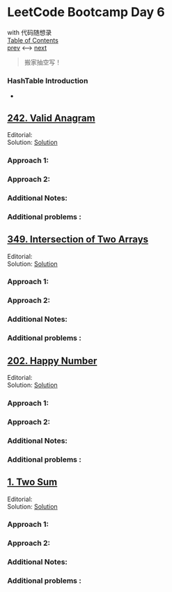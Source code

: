 # LeetCode Bootcamp Day 6  
 with 代码随想录  
  [Table of Contents](./README.md)  
  [prev](./Day4.md) <--> [next](./Day7.md) 

> 搬家抽空写！

### HashTable Introduction

- 


## [242. Valid Anagram](https://leetcode.com/problems/valid-anagram/)  
Editorial: []()  
Solution: [Solution](./)  

> 


### Approach 1: 


### Approach 2: 


### Additional Notes:


### Additional problems :   


## [349. Intersection of Two Arrays](https://leetcode.com/problems/intersection-of-two-arrays/)  
Editorial: []()  
Solution: [Solution](./)  

> 


### Approach 1: 


### Approach 2: 


### Additional Notes:


### Additional problems :   

## [202. Happy Number](https://leetcode.com/problems/happy-number/)  
Editorial: []()  
Solution: [Solution](./)  

> 


### Approach 1: 


### Approach 2: 


### Additional Notes:


### Additional problems :   

## [1. Two Sum](https://leetcode.com/problems/two-sum/)  
Editorial: []()  
Solution: [Solution](./)  

> 


### Approach 1: 


### Approach 2: 


### Additional Notes:


### Additional problems :   